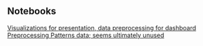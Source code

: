 ## Notebooks

[Visualizations for presentation, data preprocessing for dashboard](https://github.com/inavjotkaur/Economical-Impact-of-Covid-19/blob/main/notebooks/Initial%20Data%20Lookup%202.ipynb)
[Preprocessing Patterns data; seems ultimately unused](https://github.com/inavjotkaur/Economical-Impact-of-Covid-19/blob/main/notebooks/yffl/econ_data_prep.ipynb)

